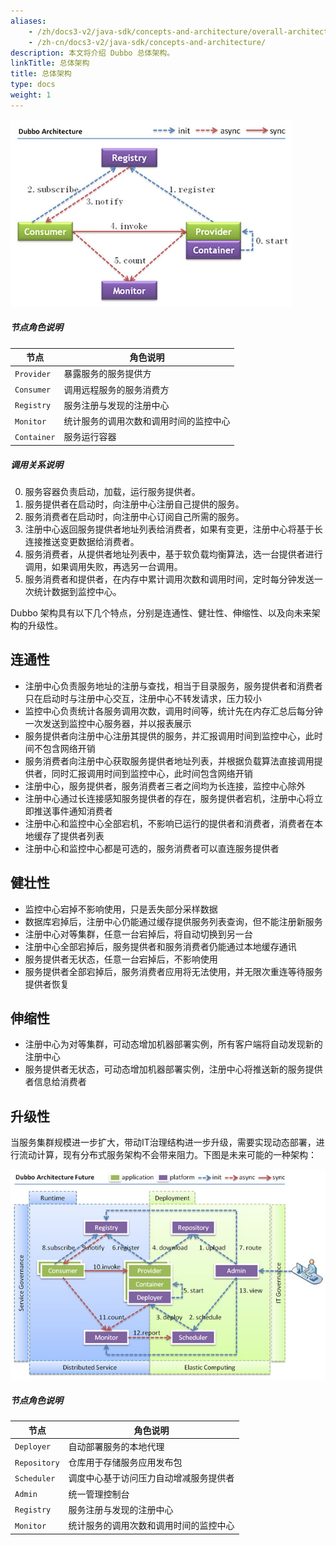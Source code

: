```yaml
---
aliases:
    - /zh/docs3-v2/java-sdk/concepts-and-architecture/overall-architecture/
    - /zh-cn/docs3-v2/java-sdk/concepts-and-architecture/
description: 本文将介绍 Dubbo 总体架构。
linkTitle: 总体架构
title: 总体架构
type: docs
weight: 1
---
```







![dubbo-architucture](/imgs/user/dubbo-architecture.jpg)

##### 节点角色说明

| 节点  | 角色说明 |
| ------------- | ------------- |
| `Provider`  | 暴露服务的服务提供方 |
| `Consumer`  | 调用远程服务的服务消费方 |
| `Registry`  | 服务注册与发现的注册中心 |
| `Monitor`  | 统计服务的调用次数和调用时间的监控中心 |
| `Container`  | 服务运行容器 |

##### 调用关系说明

0. 服务容器负责启动，加载，运行服务提供者。
1. 服务提供者在启动时，向注册中心注册自己提供的服务。
2. 服务消费者在启动时，向注册中心订阅自己所需的服务。
3. 注册中心返回服务提供者地址列表给消费者，如果有变更，注册中心将基于长连接推送变更数据给消费者。
4. 服务消费者，从提供者地址列表中，基于软负载均衡算法，选一台提供者进行调用，如果调用失败，再选另一台调用。
5. 服务消费者和提供者，在内存中累计调用次数和调用时间，定时每分钟发送一次统计数据到监控中心。

Dubbo 架构具有以下几个特点，分别是连通性、健壮性、伸缩性、以及向未来架构的升级性。

## 连通性

* 注册中心负责服务地址的注册与查找，相当于目录服务，服务提供者和消费者只在启动时与注册中心交互，注册中心不转发请求，压力较小
* 监控中心负责统计各服务调用次数，调用时间等，统计先在内存汇总后每分钟一次发送到监控中心服务器，并以报表展示
* 服务提供者向注册中心注册其提供的服务，并汇报调用时间到监控中心，此时间不包含网络开销
* 服务消费者向注册中心获取服务提供者地址列表，并根据负载算法直接调用提供者，同时汇报调用时间到监控中心，此时间包含网络开销
* 注册中心，服务提供者，服务消费者三者之间均为长连接，监控中心除外
* 注册中心通过长连接感知服务提供者的存在，服务提供者宕机，注册中心将立即推送事件通知消费者
* 注册中心和监控中心全部宕机，不影响已运行的提供者和消费者，消费者在本地缓存了提供者列表
* 注册中心和监控中心都是可选的，服务消费者可以直连服务提供者

## 健壮性

* 监控中心宕掉不影响使用，只是丢失部分采样数据
* 数据库宕掉后，注册中心仍能通过缓存提供服务列表查询，但不能注册新服务
* 注册中心对等集群，任意一台宕掉后，将自动切换到另一台
* 注册中心全部宕掉后，服务提供者和服务消费者仍能通过本地缓存通讯
* 服务提供者无状态，任意一台宕掉后，不影响使用
* 服务提供者全部宕掉后，服务消费者应用将无法使用，并无限次重连等待服务提供者恢复

## 伸缩性

* 注册中心为对等集群，可动态增加机器部署实例，所有客户端将自动发现新的注册中心
* 服务提供者无状态，可动态增加机器部署实例，注册中心将推送新的服务提供者信息给消费者

## 升级性

当服务集群规模进一步扩大，带动IT治理结构进一步升级，需要实现动态部署，进行流动计算，现有分布式服务架构不会带来阻力。下图是未来可能的一种架构：

![dubbo-architucture-futures](/imgs/user/dubbo-architecture-future.jpg)

##### 节点角色说明

| 节点  | 角色说明 |
| ------------- | ------------- |
| `Deployer `  | 自动部署服务的本地代理 |
| `Repository`  | 仓库用于存储服务应用发布包 |
| `Scheduler`  | 调度中心基于访问压力自动增减服务提供者 |
| `Admin`  | 统一管理控制台 |
| `Registry`  | 服务注册与发现的注册中心 |
| `Monitor`  | 统计服务的调用次数和调用时间的监控中心 |
